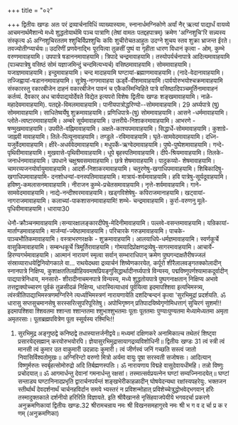 +++
title = "०२"

+++
द्वितीयः खण्डः 
अतः परं द्रव्यार्चनाविधिं व्याख्यास्यामः, स्नानार्धमग्निकोणे अर्यां नैर् ऋत्यां पाद्यार्धं वायव्ये आचमनार्थमैशान्ये मध्ये शुद्धतोयार्थमि पञ्च पात्राणि (तेषां वामतः पतद्दहपात्रम्) क्रमेण 'अग्निशुचि'रि सन्न्यस्य संस्कृत्य 
ॐ अग्निशुचिरततम श्शुचिर्विप्रश्शुचिः कविः शुचीरोचतआहुतः उदग्ने शुचय स्तव शुक्रा भ्राजन्त ईरते। तवज्योतीग्प्यार्चयः॥ उदरिणीं प्रणवेनाद्भिः पूरयित्वा तुळसीं पुष्पं वा गृहीता धारण विधानं कृत्वा - ओम्. 
कुम्भे वरुणमावाहयामि। उपपात्रे षडाननमावाहयामि। त्रिपादे चन्द्रमावाहयामि। तस्योपर्यर्चनापात्रे आदित्यमावाहयामि (पञ्चपात्रेषु वसिष्ठं सोमं यज्ञाजमिन्दुं चन्दमित्यभ्यर्च) वसिष्ठमावाहयामि। सोममावाहयामि। 
यजाज्ञमावाहयामि। इन्दुमावाहयामि। चन्द मादाहयामि घण्टायां-ब्रह्माणमावाहयामि। (नादे-वेदानावाहयामि। तज्जिह्वायां-षडाननमावाहयामि। सूत्रेषु-नागमावाहया 
ऊर्ड्वे-वीशमावाहयामि।पार्वयोरुभयोश्चक्रमावाहयामि 
संस्कारस्तु रकारबीजेन दाहनं वकारबीजेन पावनं च 
एकैकस्मिन्विहिते पात्रे वसिष्ठादिपञ्चमूर्तिनामावाहनं कर्तव्यं. दैवकार् अध चार्यपाद्ययोर्देवते विद्येत इत्यपरो विशेषः 
द्वितीयः खण्डः 
शङ्खमावाहयामि। नाळे-महादेवमावाहयामि). पतद्दहे-विमलमावाहयामि। पानीयपात्रोद्धरिण्यो--सोममावाहयामि। 
29 
अर्घ्यपात्रे (षु) सोममावाहयामि। साधितेष्वर्येषु शुक्रमावाहयामि। प्रणिधिपात्रे-(षु) सोममावाहयामि। आसने -धर्ममावाहयामि। 
प्लोते-त्वष्टारमावाहयामि। 
अम्बरे सूर्यमावाहयामि। 
उत्तरीये-निशाकरमावाहयामि। आभरणे - षण्मुखमावाहयामि। उपवीते-वह्निमावाहयामि। अक्षते-काश्यपमावाहयामि। 
सिद्धार्धे-सोममावाहयामि। 
कुशाग्रे-जाह्नवी मावाहयामि। 
तिले-पित्यूनावाहयामि। 
तण्डुले -रविमावाहयामि। 
घृते-सामवेदमावाहयामि। 
दध्नि-यजुर्वेदमावाहयामि। 
क्षीरे-अधर्ववेदमावाहयामि। 
मधुपर्के-ऋग्वेदमावाहयामि। 
पुष्पे-पुष्पेशमावाहयामि। गन्दे-पृथिवीमावाहयामि। मुखवासे-पृथिवीमावाहयामि। धूपे बृहस्पतिमावाहयामि। दीपे-श्रियमावाहयामि। तिलके-जनार्धनमावाहयामि। उपधाने चक्षुश्रवसमावाहयामि। छत्रे शेषमावाहयामि। पादुकय्यो- शेषमावाहयामि। चामरव्यजनयोर्वायुमावाहयामि। आदर्शे-निशाकरमावाहयामि। चतुरणेषु-खगाधिपमावाहयामि। शिबिकादिषु-खगाधिपमावाहयामि- दनशोधन्यां-वनस्पतिमावाहयामि। मात्रायं-शर्वमावाहयामि। हवि पात्रेषु-सूर्यदूवाहयामि। हविष्णु-कमलासनमावाहयामि। नीराजन कुम्भे-प्रचेतसमावाहयामि। नृत्ते-शर्वमावाहयामि। गाने-सामवेदमावाहयामि। नाद्ये-नन्दीश्वरमावाहयामि। खड्गविशेषेषु- कपिराजमानाहयामि। खट्वायां-नागराजमावाहयामि। कलाच्यां-पाकशासनमावाहयामि! 
शम्भे- चन्द्रमावाहयामि। कुर्रा-वरुणनु मूले-पृधिवीमावाहयामि। धाराया30 
 
धेनौ-क्रौञ्चनमावाहयामि।सन्यारक्षालङ्कारदीपेषु-मेदिनीमावाहयामि। 
पल्लवे-वसन्तमावाहयामि। यन्रिकायां-मार्ताण्डमावाहयामि। मार्जन्यां-ज्येष्ठामावाहयामि। परिचारके गरुडमावाहयामि। पाचके-पाञ्चभौतिकमावाहयामि। वस्त्राभरणरक्षके - शुक्रमावाहयामि। आलयाधिपे-धर्मज्ञमावाहयामि। स्वर्णकूर्चे वासुकिमावाहयामि। सम्बन्धकूर्चे त्रिमूर्तिरावाहयामि। गोमयादिप्रोक्षणद्रव्येषु-सागरमावाहयामि। आचार्ये-हिरण्यगर्भमावाहयामि। 
आत्मानं नारायणं स्मृत्वा सर्वान् सम्भाराधिपान् क्रमेण पुष्पगन्दाक्षतैरीषज्जलं संस्राव्याराधयेद्विनियोगकाले वा... राथयेदथवा द्रव्यार्चनं शिष्येणकारयेत्. कर्पूरो शीरैलालवङ्गतक्कोलादीन् स्नानपात्रे निक्षिप्य, कुशाक्षततिलव्रीहियवमाषप्रियङ्गुसिद्धार्थादीनर्घ्यपात्रे विन्यस्य, पद्मविष्णुपर्णश्यामाकदूर्वादीन् पाद्यपात्रेनिधाय, मनसारो- शीरादीनाचमनपात्रे विन्यस्य, मध्ये शुद्धतोयपात्रे पुष्पगनाक्षतान् निक्षिप्य अभावे तत्तद्वाक्योच्चारण पूर्वकं तुळसीदळं निक्षिप्य, धारास्वित्याधावं पूर्वयित्वा इदमापश्शिवा इत्यभिमस्त्र्य, त्वंस्त्रीतिपाद्याभिमस्त्रणमग्निरिने त्यर्ध्याभिमस्त्रणं नारायणायेति दशदिग्बन्दनं कृत्वा 'सुरभिमुद्रां प्रदर्शयति. 
ॐ धारासु सप्तसुचमानसेषु सरस्सरित्सुपरिपूरितेषु। अपोभिगृष्णन् प्रतिपादयिष्येगृणोमिधत्ताग्ं सुचिरगं सुशर्मा!! इदमापश्शिवा श्शिवतमा श्शान्ता श्शान्ततमा श्शुभाश्शुभतमाः पूताः पूततमाः पुण्याःपुण्यतमा मेध्यामेध्यतमा अमृता अमृतरसाः। पूताब्रह्मपवित्रेण पूता स्सूर्यस्य रश्मिभिः!! 
1. सुरभिमुद्र 
अङ्गुष्ठद्वे कनिष्ठद्वे तधास्यात्तर्जनीद्वये॥ मध्यमां दक्षिणकरे अनामिकाल्च तथेतरं शिष्ट्वा प्रसारयेद्सह्मान् करयोरुभयोरपि। ज्ञेयासुरभिमुद्रासायागद्रव्यविशोधिनी॥ 
द्वितीयः खण्डः 
31 
त्वं स्त्री त्वं मानसी त्वं कुमार उत वाकुमारी उदन्नादः कुमारी। त्वं जीर्णस्वं जनिं गच्छति सस्त्वं जातो निवासिर्विश्वतोमुखः॥ अग्निरिन्टो वरुणो मित्रो अर्यमा वायुः पूषा सरस्वती सजोषसः। आदित्यान् विष्णुर्मरुतः स्वर्बृहत्सोमोरुद्रो अदि तिर्बह्मणस्पतिः। ॐ नारायणाय विद्महे वासुदेवायधीमहि। तन्नो विष्णुः प्रचोदयात्॥ 
ॐ आगमार्धन्तु देवानां गमनार्धन्तु रक्षसां। तस्मात्सर्वप्रयत्नेन घण्टां सम्यज्निनादयेत्॥ 
घण्टां सन्ताड्य घण्टानिनादप्रभृति द्वारार्चनपर्यन्तं शङ्खभेरीकाहळादीन् घोषयेदन्यथा रक्षांस्यपहरेयुः. भक्तजन स्तीर्थार्थं देवदर्शनार्थं चार्चनहविर्दान समये भ्यस्तरं न प्रविशन्मोहात् प्रविशेच्चेत्रुद्धोभवेद्भगवान् हरिः तस्मादुक्तकाले दर्शनीयो हरिरिति विज्ञायते. 
इति श्रीवैखानसे नृसिंहवाजपेयीये भगवदर्चा प्रकरणे अनुक्रमणिकायां द्वितीयः खण्डः.32 
 श्रीरामचन्राय नमः 
श्री विखनसमहागुरवे नमः 
श्री भ ग व द र्चा प्र क र णम् 
(अनुक्रमणिका) 